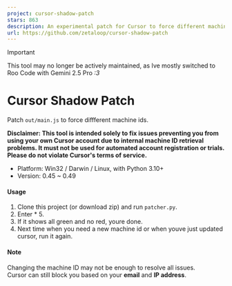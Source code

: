 ```yaml
---
project: cursor-shadow-patch
stars: 863
description: An experimental patch for Cursor to force different machine ids.
url: https://github.com/zetaloop/cursor-shadow-patch
---
```


Important

This tool may no longer be actively maintained, as Ive mostly switched to Roo Code with Gemini 2.5 Pro _:3_

Cursor Shadow Patch
===================

Patch `out/main.js` to force diffferent machine ids.

**Disclaimer: This tool is intended solely to fix issues preventing you from using your own Cursor account due to internal machine ID retrieval problems. It must not be used for automated account registration or trials. Please do not violate Cursor's terms of service.**

-   Platform: Win32 / Darwin / Linux, with Python 3.10+
-   Version: 0.45 ~ 0.49

#### Usage

1.  Clone this project (or download zip) and run `patcher.py`.
2.  Enter \* 5.
3.  If it shows all green and no red, youre done.
4.  Next time when you need a new machine id or when youve just updated cursor, run it again.

#### Note

Changing the machine ID may not be enough to resolve all issues.  
Cursor can still block you based on your **email** and **IP address**.
